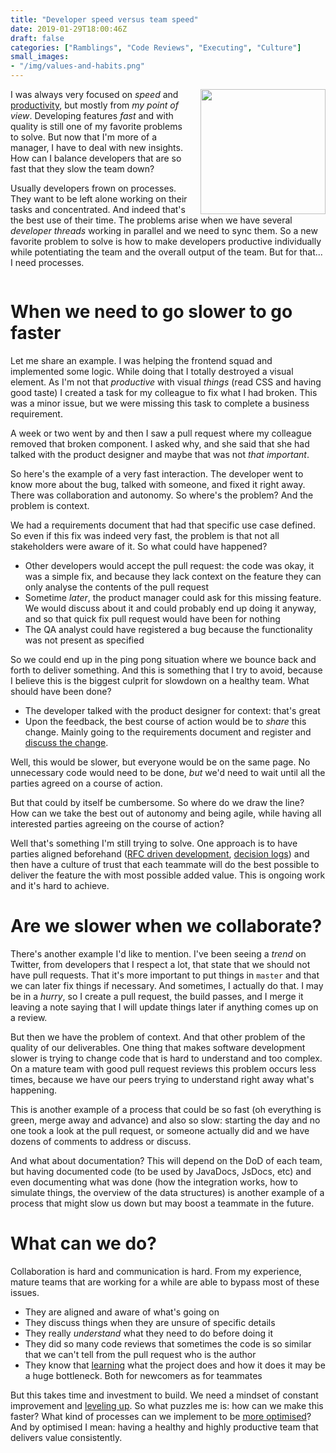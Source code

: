 ```yaml
---
title: "Developer speed versus team speed"
date: 2019-01-29T18:00:46Z
draft: false
categories: ["Ramblings", "Code Reviews", "Executing", "Culture"]
small_images:
- "/img/values-and-habits.png"
---
```


<img src='/img/values-and-habits.png' style='float:right; width:200px;margin-left:15px'/>

I was always very focused on _speed_ and [productivity](/post/productivity-index/),
but mostly from _my point of view_. Developing features _fast_ and with
quality is still one of my favorite problems to solve. But now that I'm more of
a manager, I have to deal with new insights. How can I balance developers that
are so fast that they slow the team down?

Usually developers frown on processes. They want to be left alone working on
their tasks and concentrated. And indeed that's the best use of their time. The
problems arise when we have several _developer threads_ working in parallel and
we need to sync them. So a new favorite problem to solve is how to make
developers productive individually while potentiating the team and the overall
output of the team. But for that... I need processes.

<div style='clear:both'></div>
<!--more-->


# When we need to go slower to go faster

Let me share an example. I was helping the frontend squad and implemented some
logic. While doing that I totally destroyed a visual element. As I'm not that
_productive_ with visual _things_ (read CSS and having good taste) I created a task for
my colleague to fix what I had broken. This was a minor issue, but we were
missing this task to complete a business requirement.

A week or two went by and then I saw a pull request where my colleague removed
that broken component. I asked why, and she said that she had talked with the
product designer and maybe that was not _that important_.

So here's the example of a very fast interaction. The developer went to know
more about the bug, talked with someone, and fixed it right away. There was
collaboration and autonomy. So where's the problem? And the problem is context.

We had a requirements document that had that specific use case defined. So even
if this fix was indeed very fast, the problem is that not all stakeholders were
aware of it. So what could have happened?

* Other developers would accept the pull request: the code was okay, it was a
  simple fix, and because they lack context on the feature they can only analyse
  the contents of the pull request
* Sometime _later_, the product manager could ask for this missing feature. We
  would discuss about it and could probably end up doing it anyway, and so that
  quick fix pull request would have been for nothing
* The QA analyst could have registered a bug because the functionality was not
  present as specified

So we could end up in the ping pong situation where we bounce back and forth to
deliver something. And this is something that I try to avoid, because I believe
this is the biggest culprit for slowdown on a healthy team. What should have
been done?

* The developer talked with the product designer for context: that's great
* Upon the feedback, the best course of action would be to _share_ this change.
  Mainly going to the requirements document and register and [discuss the change](/post/how-to-convince-others-that-we-are-right/).

Well, this would be slower, but everyone would be on the same page. No
unnecessary code would need to be done, _but_ we'd need to wait until all the
parties agreed on a course of action.

But that could by itself be cumbersome. So where do we draw the line? How can we
take the best out of autonomy and being agile, while having all interested
parties agreeing on the course of action?

Well that's something I'm still trying to solve. One approach is to have parties
aligned beforehand ([RFC driven development](/post/rfc-driven-development/),
[decision logs](/post/decision-logs/)) and
then have a culture of trust that each teammate will do the best possible to
deliver the feature the with most possible added value. This is ongoing work and it's
hard to achieve.

# Are we slower when we collaborate?

There's another example I'd like to mention. I've been seeing a _trend_ on
Twitter, from developers that I respect a lot, that state that we should not
have pull requests. That it's more important to put things in `master` and that
we can later fix things if necessary. And sometimes, I actually do that. I may
be in a _hurry_, so I create a pull request, the build passes, and I merge it
leaving a note saying that I will update things later if anything comes up on a
review.

But then we have the problem of context. And that other problem of the quality
of our deliverables. One thing that makes software development slower is trying
to change code that is hard to understand and too complex. On a mature team
with good pull request reviews this problem occurs less times, because we have
our peers trying to understand right away what's happening.

This is another example of a process that could be so fast (oh everything is
green, merge away and advance) and also so slow: starting the day and no one
took a look at the pull request, or someone actually did and we have dozens of
comments to address or discuss.

And what about documentation? This will depend on the DoD of each team, but
having documented code (to be used by JavaDocs, JsDocs, etc) and even
documenting what was done (how the integration works, how to simulate things,
the overview of the data structures) is another example of a process that might slow us
down but may boost a teammate in the future.

# What can we do?

Collaboration is hard and communication is hard. From my experience, mature
teams that are working for a while are able to bypass most of these issues.

* They are aligned and aware of what's going on
* They discuss things when they are unsure of specific details
* They really _understand_ what they need to do before doing it
* They did so many code reviews that sometimes the code is so similar that we
  can't tell from the pull request who is the author
* They know that [learning](/post/learning-index/) what the project does and how it does it may be a
  huge bottleneck. Both for newcomers as for teammates

But this takes time and investment to build. We need a mindset of constant
improvement and [leveling
up](/post/leveling-up-developers/). So what puzzles me is: how can we
make this faster? What kind of processes can we implement to be [more
optimised](/post/work-smart-vs-work-hard/)?
And by optimised I mean: having a healthy and highly productive team that
delivers value consistently.
